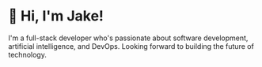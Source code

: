 # 👋 Hi, I'm Jake!

I'm a full-stack developer who's passionate about software development, artificial intelligence, and DevOps. Looking forward to building the future of technology.
